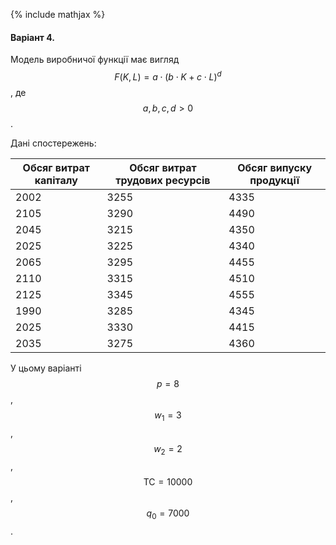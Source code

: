 {% include mathjax %}

#### Варіант 4.

Модель виробничої функції має вигляд $$F(K, L) = a \cdot (b \cdot K + c \cdot L)^d$$, де $$a, b, c, d > 0$$.

Дані спостережень:

Обсяг витрат капіталу | Обсяг витрат трудових ресурсів | Обсяг випуску продукції
--------------------- | ------------------------------ | -----------------------
2002 | 3255 | 4335
2105 | 3290 | 4490
2045 | 3215 | 4350
2025 | 3225 | 4340
2065 | 3295 | 4455
2110 | 3315 | 4510
2125 | 3345 | 4555
1990 | 3285 | 4345
2025 | 3330 | 4415
2035 | 3275 | 4360

У цьому варіанті $$p = 8$$, $$w_1 = 3$$, $$w_2 = 2$$, $$\text{TC} = 10000$$, $$q_0 = 7000$$.
